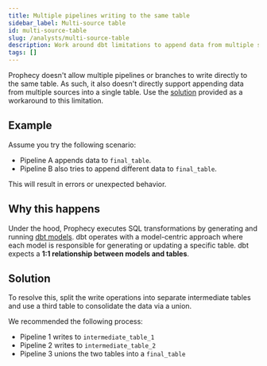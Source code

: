 ```yaml
---
title: Multiple pipelines writing to the same table
sidebar_label: Multi-source table
id: multi-source-table
slug: /analysts/multi-source-table
description: Work around dbt limitations to append data from multiple sources into one table
tags: []
---
```


Prophecy doesn't allow multiple pipelines or branches to write directly to the same table. As such, it also doesn't directly support appending data from multiple sources into a single table. Use the [solution](#solution) provided as a workaround to this limitation.

## Example

Assume you try the following scenario:

- Pipeline A appends data to `final_table`.
- Pipeline B also tries to append different data to `final_table`.

This will result in errors or unexpected behavior.

## Why this happens

Under the hood, Prophecy executes SQL transformations by generating and running [dbt models](/engineers/models). dbt operates with a model-centric approach where each model is responsible for generating or updating a specific table. dbt expects a **1:1 relationship between models and tables**.

## Solution

To resolve this, split the write operations into separate intermediate tables and use a third table to consolidate the data via a union.

We recommended the following process:

- Pipeline 1 writes to `intermediate_table_1`
- Pipeline 2 writes to `intermediate_table_2`
- Pipeline 3 unions the two tables into a `final_table`
